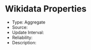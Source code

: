 Wikidata Properties
=======

* Type: Aggregate
* Source:
* Update Interval:
* Reliability:
* Description:
